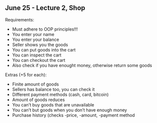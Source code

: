 ## June 25 - Lecture 2, Shop

Requirements:

- Must adhere to OOP principles!!!
- You enter your name
- You enter your balance
- Seller shows you the goods
- You can put goods into the cart
- You can inspect the cart
- You can checkout the cart
- Also check if you have enought money, otherwise return some goods

Extras (+5 for each):

- Finite amount of goods
- Sellers has balance too, you can check it
- Different payment methods (cash, card, bitcoin)
- Amount of goods reduces
- You can’t buy goods that are unavailable
- You can’t but goods when you don’t have enough money
- Purchase history (checks -price, -amount, -payment method
